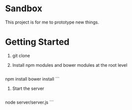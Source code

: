 # Sandbox

This project is for me to prototype new things.

# Getting Started

1. git clone
1. Install npm modules and bower modules at the root level

    ```
npm install
bower install
    ```
1. Start the server

    ```
node server/server.js
    ```
